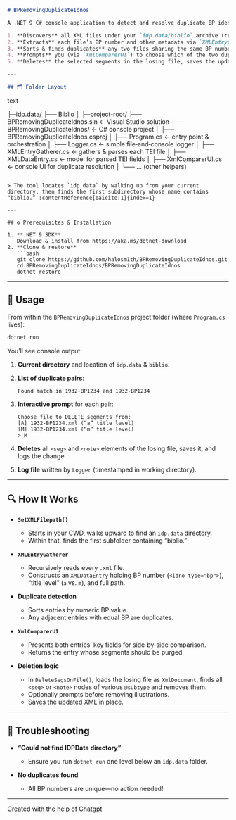 ```markdown
# BPRemovingDuplicateIdnos

A .NET 9 C# console application to detect and resolve duplicate BP identifiers in your PN XML corpus.  It:

1. **Discovers** all XML files under your `idp.data/biblio` archive (recursively).  
2. **Extracts** each file’s BP number and other metadata via `XMLEntryGatherer`.  
3. **Sorts & finds duplicates**—any two files sharing the same BP number.  
4. **Prompts** you (via `XmlComparerUI`) to choose which of the two duplicate entries should have its `<seg>` or `<note>` elements removed.  
5. **Deletes** the selected segments in the losing file, saves the updated XML, and logs every action.

---

## 🗂️ Folder Layout

```
text


├─idp.data/
├── Biblio
│
├─project-root/
├── BPRemovingDuplicateIdnos.sln         ← Visual Studio solution
├── BPRemovingDuplicateIdnos/            ← C# console project
│   ├── BPRemovingDuplicateIdnos.csproj
│   ├── Program.cs                       ← entry point & orchestration
│   ├── Logger.cs                        ← simple file‑and‑console logger
│   ├── XMLEntryGatherer.cs              ← gathers & parses each TEI file
│   ├── XMLDataEntry.cs                  ← model for parsed TEI fields
│   ├── XmlComparerUI.cs                 ← console UI for duplicate resolution
│   └── … (other helpers)

```

> The tool locates `idp.data` by walking up from your current directory, then finds the first subdirectory whose name contains “biblio.” :contentReference[oaicite:1]{index=1}

---

## ⚙️ Prerequisites & Installation

1. **.NET 9 SDK**  
   Download & install from https://aka.ms/dotnet-download  
2. **Clone & restore**  
   ```bash
   git clone https://github.com/halosm1th/BPRemovingDuplicateIdnos.git
   cd BPRemovingDuplicateIdnos/BPRemovingDuplicateIdnos
   dotnet restore
````

---

## 🚀 Usage

From within the `BPRemovingDuplicateIdnos` project folder (where `Program.cs` lives):

```bash
dotnet run
```

You’ll see console output:

1. **Current directory** and location of `idp.data` & `biblio`.
2. **List of duplicate pairs**:

   ```
   Found match in 1932‑BP1234 and 1932‑BP1234
   ```
3. **Interactive prompt** for each pair:

   ```
   Choose file to DELETE segments from:
   [A] 1932‑BP1234.xml (“a” title level)
   [M] 1932‑BP1234.xml (“m” title level)
   > M
   ```
4. **Deletes** all `<seg>` and `<note>` elements of the losing file, saves it, and logs the change.
5. **Log file** written by `Logger` (timestamped in working directory).

---

## 🔍 How It Works

* **`SetXMLFilepath()`**

  * Starts in your CWD, walks upward to find an `idp.data` directory.
  * Within that, finds the first subfolder containing “biblio.”
* **`XMLEntryGatherer`**

  * Recursively reads every `.xml` file.
  * Constructs an `XMLDataEntry` holding BP number (`<idno type="bp">`), “title level” (`a` vs. `m`), and full path.
* **Duplicate detection**

  * Sorts entries by numeric BP value.
  * Any adjacent entries with equal BP are duplicates.
* **`XmlComparerUI`**

  * Presents both entries’ key fields for side‑by‑side comparison.
  * Returns the entry whose segments should be purged.
* **Deletion logic**

  * In `DeleteSegsOnFile()`, loads the losing file as `XmlDocument`, finds all `<seg>` or `<note>` nodes of various `@subtype` and removes them.
  * Optionally prompts before removing illustrations.
  * Saves the updated XML in place.

---

## 🐛 Troubleshooting

* **“Could not find IDPData directory”**

  * Ensure you run `dotnet run` one level below an `idp.data` folder.
* **No duplicates found**

  * All BP numbers are unique—no action needed!
---

Created with the help of Chatgpt
